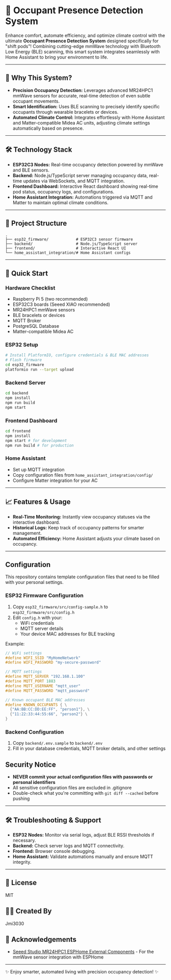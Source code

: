 # 🚀 Occupant Presence Detection System

Enhance comfort, automate efficiency, and optimize climate control with the ultimate **Occupant Presence Detection System** designed specifically for "shift pods"! Combining cutting-edge mmWave technology with Bluetooth Low Energy (BLE) scanning, this smart system integrates seamlessly with Home Assistant to bring your environment to life.

---

## 🌟 Why This System?
- **Precision Occupancy Detection:** Leverages advanced MR24HPC1 mmWave sensors for accurate, real-time detection of even subtle occupant movements.
- **Smart Identification:** Uses BLE scanning to precisely identify specific occupants through wearable bracelets or devices.
- **Automated Climate Control:** Integrates effortlessly with Home Assistant and Matter-compatible Midea AC units, adjusting climate settings automatically based on presence.

---

## 🛠️ Technology Stack

- **ESP32C3 Nodes:** Real-time occupancy detection powered by mmWave and BLE sensors.
- **Backend:** Node.js/TypeScript server managing occupancy data, real-time updates via WebSockets, and MQTT integration.
- **Frontend Dashboard:** Interactive React dashboard showing real-time pod status, occupancy logs, and configurations.
- **Home Assistant Integration:** Automations triggered via MQTT and Matter to maintain optimal climate conditions.

---

## 📂 Project Structure

```
.
├── esp32_firmware/            # ESP32C3 sensor firmware
├── backend/                   # Node.js/TypeScript server
├── frontend/                  # Interactive React UI
└── home_assistant_integration/# Home Assistant configs
```

---

## 🚦 Quick Start

### Hardware Checklist
- Raspberry Pi 5 (two recommended)
- ESP32C3 boards (Seeed XIAO recommended)
- MR24HPC1 mmWave sensors
- BLE bracelets or devices
- MQTT Broker
- PostgreSQL Database
- Matter-compatible Midea AC

### ESP32 Setup

```bash
# Install PlatformIO, configure credentials & BLE MAC addresses
# Flash firmware
cd esp32_firmware
platformio run --target upload
```

### Backend Server

```bash
cd backend
npm install
npm run build
npm start
```

### Frontend Dashboard

```bash
cd frontend
npm install
npm start # for development
npm run build # for production
```

### Home Assistant

- Set up MQTT integration
- Copy configuration files from `home_assistant_integration/config/`
- Configure Matter integration for your AC

---

## 📈 Features & Usage

- **Real-Time Monitoring:** Instantly view occupancy statuses via the interactive dashboard.
- **Historical Logs:** Keep track of occupancy patterns for smarter management.
- **Automated Efficiency:** Home Assistant adjusts your climate based on occupancy.

---

## Configuration

This repository contains template configuration files that need to be filled with your personal settings.

### ESP32 Firmware Configuration

1. Copy `esp32_firmware/src/config-sample.h` to `esp32_firmware/src/config.h`
2. Edit `config.h` with your:
   - WiFi credentials
   - MQTT server details
   - Your device MAC addresses for BLE tracking

Example:
```cpp
// WiFi settings
#define WIFI_SSID "MyHomeNetwork"
#define WIFI_PASSWORD "my-secure-password"

// MQTT settings
#define MQTT_SERVER "192.168.1.100"
#define MQTT_PORT 1883
#define MQTT_USERNAME "mqtt_user"
#define MQTT_PASSWORD "mqtt_password"

// Known occupant BLE MAC addresses
#define KNOWN_OCCUPANTS { \
  {"AA:BB:CC:DD:EE:FF", "person1"}, \
  {"11:22:33:44:55:66", "person2"} \
}
```

### Backend Configuration

1. Copy `backend/.env.sample` to `backend/.env`
2. Fill in your database credentials, MQTT broker details, and other settings

## Security Notice

- **NEVER commit your actual configuration files with passwords or personal identifiers**
- All sensitive configuration files are excluded in .gitignore
- Double-check what you're committing with `git diff --cached` before pushing

---

## 🛠️ Troubleshooting & Support
- **ESP32 Nodes:** Monitor via serial logs, adjust BLE RSSI thresholds if necessary.
- **Backend:** Check server logs and MQTT connectivity.
- **Frontend:** Browser console debugging.
- **Home Assistant:** Validate automations manually and ensure MQTT integrity.

---

## 📃 License
MIT

## 👨‍💻 Created By
Jmi3030

## 🙏 Acknowledgements
- [Seeed Studio MR24HPC1 ESPHome External Components](https://github.com/limengdu/MR24HPC1_ESPHome_external_components) - For the mmWave sensor integration with ESPHome

---

✨ Enjoy smarter, automated living with precision occupancy detection! ✨
